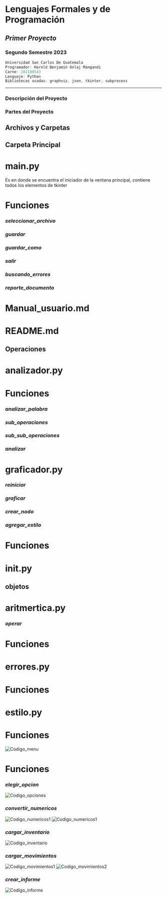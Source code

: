 # **Lenguajes Formales y de Programación**
## *Primer Proyecto*
### **Segundo Semestre 2023**

```js
Universidad San Carlos De Guatemala
Programador: Harold Benjamin Oxlaj Mangandi
Carne: 202100543
Lenguaje: Python
Bibliotecas usadas: graphviz, json, tkinter, subprocess
```
---
### Descripción del Proyecto

### Partes del Proyecto


## **Archivos y Carpetas**
## Carpeta Principal
# main.py
Es en donde se encuentra el iniciador de la ventana principal, contiene todos los elementos de tkinter
# **Funciones**
### *seleccionar_archivo*
### *guardar*
### *guardar_como*
### *salir*
### *buscando_errores*
### *reporte_documento*
# Manual_usuario.md
# README.md
## Operaciones
# analizador.py
# **Funciones**
### *analizar_palabra*
### *sub_operaciones*
### *sub_sub_operaciones*
### *analizar*
# graficador.py
### *reiniciar*
### *graficar*
### *crear_nodo*
### *agregar_estilo*
# **Funciones**
# __init__.py
## objetos
# aritmertica.py
### *operar*
# **Funciones**
# errores.py
# **Funciones**
# estilo.py
# **Funciones**
![Codigo_menu](https://i.ibb.co/85dsk2Q/menu.png)

# **Funciones**

### *elegir_opcion*
![Codigo_opciones](https://i.ibb.co/L5m057m/elegir-opcion.png)

### *convertir_numericos*
![Codigo_numericos1](https://i.ibb.co/QCyWRxZ/convertir-numericos1.png)
![Codigo_numericos1](https://i.ibb.co/dWndjps/convertir-numericos2.png)

### *cargar_inventario*
![Codigo_inventario](https://i.ibb.co/QPS1sM4/cargar-inventario.png)

### *cargar_movimientos*
![Codigo_movimientos1](https://i.ibb.co/Ms4GsPY/cargar-movimientos1.png)
![Codigo_movimientos2](https://i.ibb.co/vVnXVrw/cargar-movimientos2.png)

### *crear_informe*
![Codigo_informe](https://i.ibb.co/tLVzQpy/creari-nforme.png)